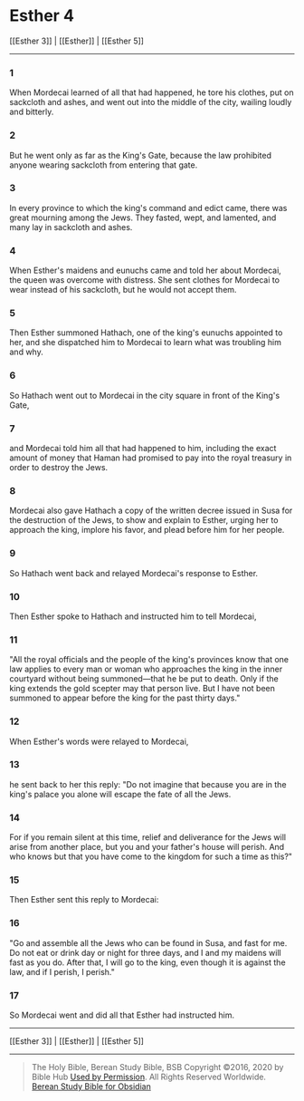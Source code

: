 # Esther 4

[[Esther 3]] | [[Esther]] | [[Esther 5]]

---

### 1
When Mordecai learned of all that had happened, he tore his clothes, put on sackcloth and ashes, and went out into the middle of the city, wailing loudly and bitterly.

### 2
But he went only as far as the King's Gate, because the law prohibited anyone wearing sackcloth from entering that gate.

### 3
In every province to which the king's command and edict came, there was great mourning among the Jews. They fasted, wept, and lamented, and many lay in sackcloth and ashes.

### 4
When Esther's maidens and eunuchs came and told her about Mordecai, the queen was overcome with distress. She sent clothes for Mordecai to wear instead of his sackcloth, but he would not accept them.

### 5
Then Esther summoned Hathach, one of the king's eunuchs appointed to her, and she dispatched him to Mordecai to learn what was troubling him and why.

### 6
So Hathach went out to Mordecai in the city square in front of the King's Gate,

### 7
and Mordecai told him all that had happened to him, including the exact amount of money that Haman had promised to pay into the royal treasury in order to destroy the Jews.

### 8
Mordecai also gave Hathach a copy of the written decree issued in Susa for the destruction of the Jews, to show and explain to Esther, urging her to approach the king, implore his favor, and plead before him for her people.

### 9
So Hathach went back and relayed Mordecai's response to Esther.

### 10
Then Esther spoke to Hathach and instructed him to tell Mordecai,

### 11
"All the royal officials and the people of the king's provinces know that one law applies to every man or woman who approaches the king in the inner courtyard without being summoned—that he be put to death. Only if the king extends the gold scepter may that person live. But I have not been summoned to appear before the king for the past thirty days."

### 12
When Esther's words were relayed to Mordecai,

### 13
he sent back to her this reply: "Do not imagine that because you are in the king's palace you alone will escape the fate of all the Jews.

### 14
For if you remain silent at this time, relief and deliverance for the Jews will arise from another place, but you and your father's house will perish. And who knows but that you have come to the kingdom for such a time as this?"

### 15
Then Esther sent this reply to Mordecai:

### 16
"Go and assemble all the Jews who can be found in Susa, and fast for me. Do not eat or drink day or night for three days, and I and my maidens will fast as you do. After that, I will go to the king, even though it is against the law, and if I perish, I perish."

### 17
So Mordecai went and did all that Esther had instructed him.

---

[[Esther 3]] | [[Esther]] | [[Esther 5]]

---

> The Holy Bible, Berean Study Bible, BSB
> Copyright &copy;2016, 2020 by Bible Hub
> [Used by Permission](https://berean.bible/terms.htm). All Rights Reserved Worldwide.
> [Berean Study Bible for Obsidian](https://github.com/gapmiss/berean-study-bible-for-obsidian)</small>

